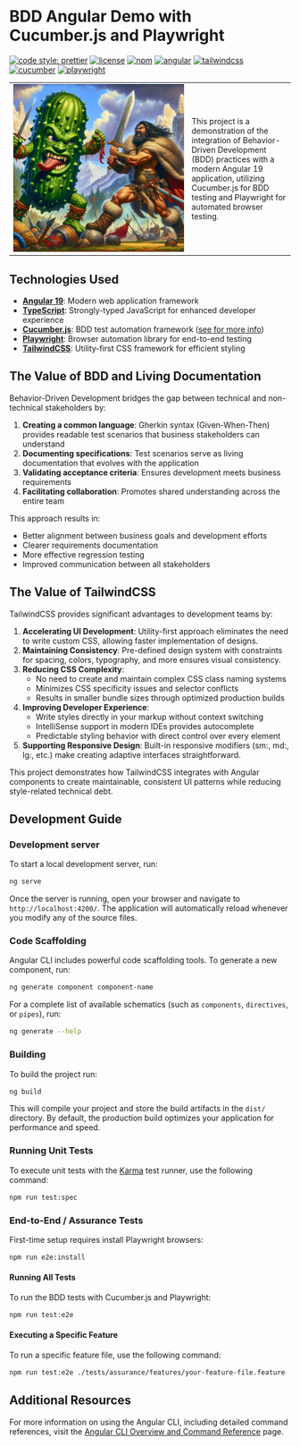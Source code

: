 # BDD Angular Demo with Cucumber.js and Playwright

[![code style: prettier](https://img.shields.io/badge/code_style-prettier-ff69b4.svg?style=flat-square)](https://prettier.io) [![license](https://img.shields.io/badge/license-0BSD-green.svg)](https://github.com/code-chimp/bdd-ng-app/blob/main/LICENSE) [![npm](https://img.shields.io/npm/v/npm.svg)](https://www.npmjs.com/package/npm) [![angular](https://img.shields.io/badge/angular-19.0.0-red.svg)](https://angular.io/) [![tailwindcss](https://img.shields.io/badge/tailwindcss-3.3.2-blue.svg)](https://tailwindcss.com/) [![cucumber](https://img.shields.io/badge/cucumber-8.7.0-yellow.svg)](https://cucumber.io/) [![playwright](https://img.shields.io/badge/playwright-1.38.0-orange.svg)](https://playwright.dev/)

<table style="border:none">
<tbody>
  <tr>
    <td style="border:none;min-width:205px;text-align:center">
      <img src="assets/taming-assurance.jpg" alt="Taming Assurance Tests" width=400 height=200 style="min-width:300px;min-height:300px">
    </td>
    <td style="border:none">
      <p>
        This project is a demonstration of the integration of Behavior-Driven Development (BDD) practices with a modern
        Angular 19 application, utilizing Cucumber.js for BDD testing and Playwright for automated browser testing.
      </p>
    </td>
  </tr>
</tbody>
</table>

## Technologies Used

- **[Angular 19](https://angular.io)**: Modern web application framework
- **[TypeScript](https://www.typescriptlang.org/)**: Strongly-typed JavaScript for enhanced developer experience
- **[Cucumber.js](https://cucumber.io/)**: BDD test automation framework ([see for more info](https://cucumber.io/docs/guides/10-minute-tutorial))
- **[Playwright](https://playwright.dev/)**: Browser automation library for end-to-end testing
- **[TailwindCSS](https://tailwindcss.com/)**: Utility-first CSS framework for efficient styling

## The Value of BDD and Living Documentation

Behavior-Driven Development bridges the gap between technical and non-technical stakeholders by:

1. **Creating a common language**: Gherkin syntax (Given-When-Then) provides readable test scenarios that business stakeholders can understand
2. **Documenting specifications**: Test scenarios serve as living documentation that evolves with the application
3. **Validating acceptance criteria**: Ensures development meets business requirements
4. **Facilitating collaboration**: Promotes shared understanding across the entire team

This approach results in:

- Better alignment between business goals and development efforts
- Clearer requirements documentation
- More effective regression testing
- Improved communication between all stakeholders

## The Value of TailwindCSS

TailwindCSS provides significant advantages to development teams by:

1. **Accelerating UI Development**: Utility-first approach eliminates the need to write custom CSS, allowing faster implementation of designs.
2. **Maintaining Consistency**: Pre-defined design system with constraints for spacing, colors, typography, and more ensures visual consistency.
3. **Reducing CSS Complexity**:
   - No need to create and maintain complex CSS class naming systems
   - Minimizes CSS specificity issues and selector conflicts
   - Results in smaller bundle sizes through optimized production builds
4. **Improving Developer Experience**:
   - Write styles directly in your markup without context switching
   - IntelliSense support in modern IDEs provides autocomplete
   - Predictable styling behavior with direct control over every element
5. **Supporting Responsive Design**: Built-in responsive modifiers (sm:, md:, lg:, etc.) make creating adaptive interfaces straightforward.

This project demonstrates how TailwindCSS integrates with Angular components to create maintainable, consistent UI patterns while
reducing style-related technical debt.

## Development Guide

### Development server

To start a local development server, run:

```bash
ng serve
```

Once the server is running, open your browser and navigate to `http://localhost:4200/`. The application will automatically reload whenever you modify any of the source files.

### Code Scaffolding

Angular CLI includes powerful code scaffolding tools. To generate a new component, run:

```bash
ng generate component component-name
```

For a complete list of available schematics (such as `components`, `directives`, or `pipes`), run:

```bash
ng generate --help
```

### Building

To build the project run:

```bash
ng build
```

This will compile your project and store the build artifacts in the `dist/` directory. By default, the production build optimizes your application for performance and speed.

### Running Unit Tests

To execute unit tests with the [Karma](https://karma-runner.github.io) test runner, use the following command:

```bash
npm run test:spec
```

### End-to-End / Assurance Tests

First-time setup requires install Playwright browsers:

```bash
npm run e2e:install
```

#### Running All Tests

To run the BDD tests with Cucumber.js and Playwright:

```bash
npm run test:e2e
```

#### Executing a Specific Feature

To run a specific feature file, use the following command:

```bash
npm run test:e2e ./tests/assurance/features/your-feature-file.feature
```

## Additional Resources

For more information on using the Angular CLI, including detailed command references, visit the [Angular CLI Overview and Command Reference](https://angular.dev/tools/cli) page.
